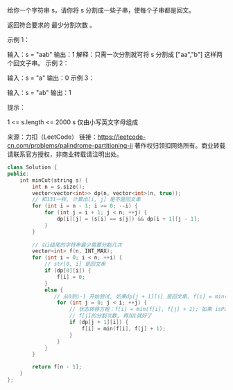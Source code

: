 给你一个字符串 s，请你将 s 分割成一些子串，使每个子串都是回文。

返回符合要求的 最少分割次数 。

 

示例 1：

输入：s = "aab"
输出：1
解释：只需一次分割就可将 s 分割成 ["aa","b"] 这样两个回文子串。
示例 2：

输入：s = "a"
输出：0
示例 3：

输入：s = "ab"
输出：1


提示：

1 <= s.length <= 2000
s 仅由小写英文字母组成

来源：力扣（LeetCode）
链接：https://leetcode-cn.com/problems/palindrome-partitioning-ii
著作权归领扣网络所有。商业转载请联系官方授权，非商业转载请注明出处。

```cpp
class Solution {
public:
    int minCut(string s) {
        int n = s.size();
        vector<vector<int>> dp(n, vector<int>(n, true));
		// 和131一样, 计算出[i, j] 是不是回文串
        for (int i = n - 1; i >= 0; --i) {
            for (int j = i + 1; j < n; ++j) {
                dp[i][j] = (s[i] == s[j]) && dp[i + 1][j - 1];
            }
        }
		
        // 以i结尾的字符串最少需要分割几次
        vector<int> f(n, INT_MAX);
        for (int i = 0; i < n; ++i) {
            // str[0, i] 是回文串
            if (dp[0][i]) {
                f[i] = 0;
            }
            else {
			   // 从0到i-1 开始尝试, 如果dp[j + 1][i] 是回文串, f[i] = min(f[i], f[j] + 1)
                for (int j = 0; j < i; ++j) {
                    // 状态转移方程：f[i] = min(f[i], f[j] + 1); 如果 isPalindrome(s[j + 1..i])是回文串, 
                    // f[j]的分割次数, 再加1就好了
                    if (dp[j + 1][i]) {
                        f[i] = min(f[i], f[j] + 1);
                    }
                }
            }
        }

        return f[n - 1];
    }
};
```


